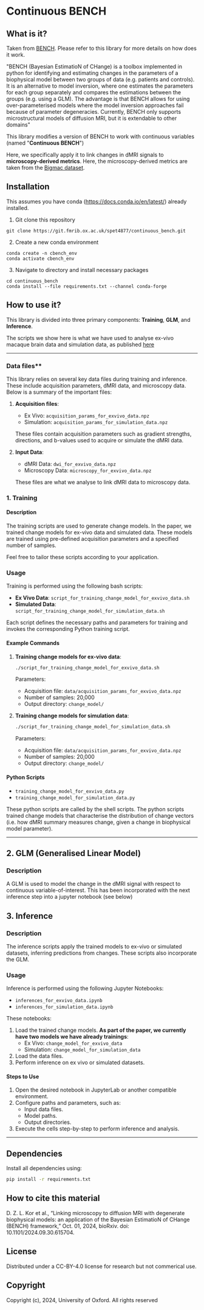 # Continuous BENCH

## What is it?

Taken from [BENCH](https://git.fmrib.ox.ac.uk/hossein/bench). Please refer to this library for more details on how does it work.

"BENCH (Bayesian EstimatioN of CHange) is a toolbox implemented in python for identifying and estimating changes in the parameters of a biophysical model between two groups of data (e.g. patients and controls). It is an alternative to model inversion, where one estimates the parameters for each group separately and compares the estimations between the groups (e.g. using a GLM). The advantage is that BENCH allows for using over-parameterised models where the model inversion approaches fail because of parameter degeneracies. Currently, BENCH only supports microstructural models of diffusion MRI, but it is extendable to other domains"

This library modifies a version of BENCH to work with continuous variables (named "**Continuous BENCH**")

Here, we specifically apply it to link changes in dMRI signals to **microscopy-derived metrics**. Here, the microscopy-derived metrics are taken from the [Bigmac dataset](https://pages.fmrib.ox.ac.uk/amyh/bigmacdocumentation/microscopy.html). 

## Installation

This assumes you have conda (https://docs.conda.io/en/latest/) already installed.

1. Git clone this repository

```
git clone https://git.fmrib.ox.ac.uk/spet4877/continuous_bench.git
```

2. Create a new conda environment

```
conda create -n cbench_env
conda activate cbench_env
```

3. Navigate to directory and install necessary packages

```
cd continuous_bench
conda install --file requirements.txt --channel conda-forge

```

## How to use it?

This library is divided into three primary components: **Training**, **GLM**, and **Inference**.

The scripts we show here is what we have used to analyse ex-vivo macaque brain data and simulation data, as published [here](https://www.biorxiv.org/content/10.1101/2024.09.30.615704v1) 

---

### Data files**

This library relies on several key data files during training and inference. These include acquisition parameters, dMRI data, and microscopy data.
Below is a summary of the important files:


1. **Acquisition files**:
   - Ex Vivo: `acquisition_params_for_exvivo_data.npz`
   - Simulation: `acquisition_params_for_simulation_data.npz`

   These files contain acquisition parameters such as gradient strengths, directions, and b-values used to acquire or simulate the dMRI data.

2. **Input Data**:
   - dMRI Data: `dwi_for_exvivo_data.npz`
   - Microscopy Data: `microscopy_for_exvivo_data.npz`

   These files are what we analyse to link dMRI data to microscopy data.

### **1. Training**

#### **Description**
The training scripts are used to generate change models. In the paper, we trained change models for ex-vivo data and simulated data. These models are trained using pre-defined acquisition parameters and a specified number of samples.

Feel free to tailor these scripts according to your application.

### **Usage**

Training is performed using the following bash scripts:

- **Ex Vivo Data**: `script_for_training_change_model_for_exvivo_data.sh`
- **Simulated Data**: `script_for_training_change_model_for_simulation_data.sh`

Each script defines the necessary paths and parameters for training and invokes the corresponding Python training script.

#### **Example Commands**

1. **Training change models for ex-vivo data**:
   ```bash
   ./script_for_training_change_model_for_exvivo_data.sh
   ```
   Parameters:
   - Acquisition file: `data/acquisition_params_for_exvivo_data.npz`
   - Number of samples: 20,000
   - Output directory: `change_model/`

2. **Training change models for simulation data**:
   ```bash
   ./script_for_training_change_model_for_simulation_data.sh
   ```
   Parameters:
   - Acquisition file: `data/acquisition_params_for_exvivo_data.npz`
   - Number of samples: 20,000
   - Output directory: `change_model/`

#### **Python Scripts**

- `training_change_model_for_exvivo_data.py`
- `training_change_model_for_simulation_data.py`

These python scripts are called by the shell scripts.
The python scripts trained change models that characterise the distribution of change vectors (i.e. how dMRI summary measures change, given a change in biophysical model parameter).  

---

## **2. GLM (Generalised Linear Model)**

### **Description**
A GLM is used to model the change in the dMRI signal with respect to continuous variable-of-interest.
This has been incorporated with the next inference step into a jupyter notebook (see below)


## **3. Inference**

### **Description**
The inference scripts apply the trained models to ex-vivo or simulated datasets, inferring predictions from changes. These scripts also incorporate the GLM.

### **Usage**

Inference is performed using the following Jupyter Notebooks:

- `inferences_for_exvivo_data.ipynb`
- `inferences_for_simulation_data.ipynb`

These notebooks:

1. Load the trained change models. **As part of the paper, we currently have two models we have already trainings**:
   - Ex Vivo: `change_model_for_exvivo_data`
   - Simulation: `change_model_for_simulation_data`
2. Load the data files.
3. Perform inference on ex vivo or simulated datasets. 

#### **Steps to Use**

1. Open the desired notebook in JupyterLab or another compatible environment.
2. Configure paths and parameters, such as:
   - Input data files.
   - Model paths.
   - Output directories.
3. Execute the cells step-by-step to perform inference and analysis.

---

## **Dependencies**


Install all dependencies using:
```bash
pip install -r requirements.txt
```

## How to cite this material

D. Z. L. Kor et al., “Linking microscopy to diffusion MRI with degenerate biophysical models: an application of the Bayesian EstimatioN of CHange (BENCH) framework,” Oct. 01, 2024, bioRxiv. doi: 10.1101/2024.09.30.615704.


## License

Distributed under a CC-BY-4.0 license for research but not commerical use.

## Copyright

Copyright (c), 2024, University of Oxford. All rights reserved




